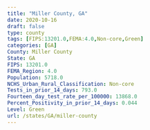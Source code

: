 ```yaml
---
title: "Miller County, GA"
date: 2020-10-16
draft: false
type: county
tags: [FIPS:13201.0,FEMA:4.0,Non-core,Green]
categories: [GA]
County: Miller County
State: GA
FIPS: 13201.0
FEMA_Region: 4.0
Population: 5718.0
NCHS_Urban_Rural_Classification: Non-core
Tests_in_prior_14_days: 793.0
Fourteen_day_test_rate_per_100000: 13868.0
Percent_Positivity_in_prior_14_days: 0.044
Level: Green
url: /states/GA/miller-county
---
```



